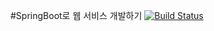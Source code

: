 #SpringBoot로 웹 서비스 개발하기 [![Build Status](https://travis-ci.com/bawker/springboot-web.svg?branch=master)](https://travis-ci.com/bawker/springboot-web) 